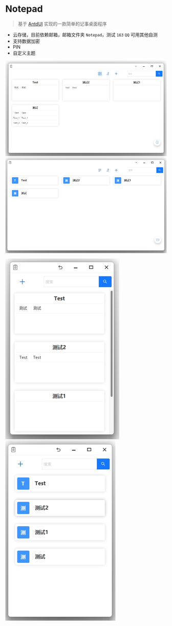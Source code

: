 # Notepad

> 基于 [AntdUI](https://github.com/AntdUI/AntdUI) 实现的一款简单的记事桌面程序

- 云存储，目前依赖邮箱，邮箱文件夹 `Notepad`，测试 `163` `QQ` 可用其他自测
- 支持数据加密
- PIN
- 自定义主题

![](https://github.com/LI-XIAOYAO/Notepad/blob/Screenshot/Screenshot/Screenshot-1.png)
![](https://github.com/LI-XIAOYAO/Notepad/blob/Screenshot/Screenshot/Screenshot-2.png)

![](https://github.com/LI-XIAOYAO/Notepad/blob/Screenshot/Screenshot/Screenshot-3.png)
![](https://github.com/LI-XIAOYAO/Notepad/blob/Screenshot/Screenshot/Screenshot-4.png)

